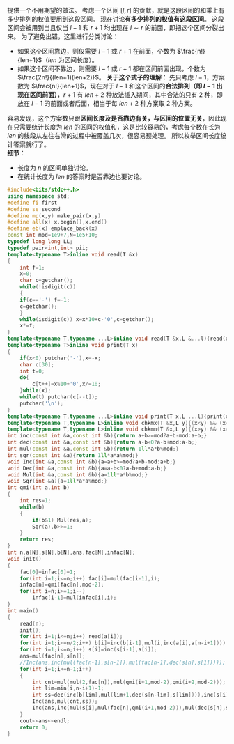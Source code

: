 提供一个不用期望的做法。
考虑一个区间 $[l,r]$ 的贡献，就是这段区间的和乘上有多少排列的权值要用到这段区间。
现在讨论**有多少排列的权值有这段区间**。
这段区间会被用到当且仅当 $l-1$ 和 $r+1$ 均出现在 $l\sim r$ 的前面，即把这个区间分裂出来。
为了避免出错，这里进行分类讨论：
+ 如果这个区间靠边，则仅需要 $l-1$ 或 $r+1$ 在前面，个数为 $\frac{n!}{len+1}$（$len$ 为区间长度）。
+ 如果这个区间不靠边，则需要 $l-1$ 或 $r+1$ 都在区间前面出现，个数为 $\frac{2n!}{(len+1)(len+2)}$。
  **关于这个式子的理解**：
  先只考虑 $l-1$，方案数为 $\frac{n!}{len+1}$，现在对于 $l-1$ 和这个区间的**合法排列（即 $l-1$ 出现在区间前面）**，$r+1$ 有 $len+2$ 种放法插入期间，其中合法的只有 $2$ 种，即放在 $l-1$ 的前面或者后面，相当于每 $len+2$ 种方案取 $2$ 种方案。

容易发现，这个方案数只跟**区间长度及是否靠边有关，与区间的位置无关**，因此现在只需要统计长度为 $len$ 的区间的权值和，这是比较容易的，考虑每个数在长为 $len$ 的线段从左往右滑的过程中被覆盖几次，很容易预处理。
所以枚举区间长度统计答案就行了。  
**细节**：
+ 长度为 $n$ 的区间单独讨论。
+ 在统计长度为 $len$ 的答案时是否靠边也要讨论。

```cpp
#include<bits/stdc++.h>
using namespace std;
#define fi first
#define se second
#define mp(x,y) make_pair(x,y)
#define all(x) x.begin(),x.end()
#define eb(x) emplace_back(x)
const int mod=1e9+7,N=1e5+10;
typedef long long LL;
typedef pair<int,int> pii;
template<typename T>inline void read(T &x)
{
    int f=1;
    x=0;
    char c=getchar();
    while(!isdigit(c))
    {
    if(c=='-') f=-1;
    c=getchar();
    } 
    while(isdigit(c)) x=x*10+c-'0',c=getchar();
    x*=f;
}
template<typename T,typename ...L>inline void read(T &x,L &...l){read(x),read(l...);}
template<typename T>inline void print(T x)
{
    if(x<0) putchar('-'),x=-x;
    char c[30];
    int t=0;
    do{
        c[t++]=x%10+'0',x/=10;
    }while(x);
    while(t) putchar(c[--t]);
    putchar('\n');
}
template<typename T,typename ...L>inline void print(T x,L ...l){print(x),print(l...);}
template<typename T,typename L>inline void chkmx(T &x,L y){(x<y) && (x=y);}
template<typename T,typename L>inline void chkmn(T &x,L y){(x>y) && (x=y);}
int inc(const int &a,const int &b){return a+b>=mod?a+b-mod:a+b;}
int dec(const int &a,const int &b){return a-b<0?a-b+mod:a-b;}
int mul(const int &a,const int &b){return 1ll*a*b%mod;}
int sqr(const int &a){return 1ll*a*a%mod;}
void Inc(int &a,const int &b){a=a+b>=mod?a+b-mod:a+b;}
void Dec(int &a,const int &b){a=a-b<0?a-b+mod:a-b;}
void Mul(int &a,const int &b){a=1ll*a*b%mod;}
void Sqr(int &a){a=1ll*a*a%mod;}
int qmi(int a,int b)
{
    int res=1;
    while(b)
    {
        if(b&1) Mul(res,a);
        Sqr(a),b>>=1;
    }
    return res;
}
int n,a[N],s[N],b[N],ans,fac[N],infac[N];
void init()
{
    fac[0]=infac[0]=1;
    for(int i=1;i<=n;i++) fac[i]=mul(fac[i-1],i);
    infac[n]=qmi(fac[n],mod-2);
    for(int i=n;i>=1;i--)
        infac[i-1]=mul(infac[i],i);
}
int main()
{
    read(n);
    init();
    for(int i=1;i<=n;i++) read(a[i]);
    for(int i=1;i<=n/2;i++) b[i]=inc(b[i-1],mul(i,inc(a[i],a[n-i+1])));
    for(int i=1;i<=n;i++) s[i]=inc(s[i-1],a[i]);
    ans=mul(fac[n],s[n]);
    //Inc(ans,inc(mul(fac[n-1],s[n-1]),mul(fac[n-1],dec(s[n],s[1]))));
    for(int i=1;i<=n-1;i++)
    {
        int cnt=mul(mul(2,fac[n]),mul(qmi(i+1,mod-2),qmi(i+2,mod-2)));
        int lim=min(i,n-i+1)-1;
        int ss=dec(inc(b[lim],mul(lim+1,dec(s[n-lim],s[lim]))),inc(s[i],dec(s[n],s[n-i])));
        Inc(ans,mul(cnt,ss));
        Inc(ans,inc(mul(s[i],mul(fac[n],qmi(i+1,mod-2))),mul(dec(s[n],s[n-i]),mul(fac[n],qmi(i+1,mod-2)))));
    }
    cout<<ans<<endl;
    return 0;
}

```